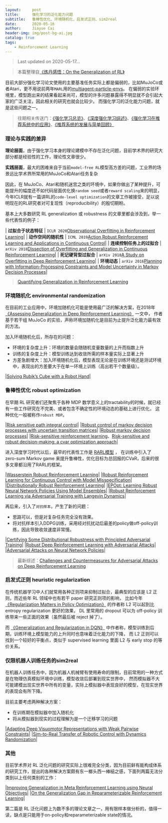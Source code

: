 ```yaml
---
layout:     post
title:      强化学习的泛化能力问题
subtitle:   鲁棒性优化、环境随机化、启发式正则、sim2real
date:       2020-05-16
author:     Jiayue Cai
header-img: img/post-bg-ai.jpg
catalog: true
tags:
    - Reinforcement Learning
---
```



> Last updated on 2020-05-17... 

> 本篇整理自[《炼丹感悟：On the Generalization of RL》](https://mp.weixin.qq.com/s?__biz=MzIwMTc4ODE0Mw==&mid=2247503049&idx=2&sn=1164dcccb7cede8d75a743f9739b1c0f&chksm=96ea1349a19d9a5f792e91088096c2ecbb2dac7a00b6c373eb9848bd87234c97996cbaf89a5f&mpshare=1&scene=23&srcid=0212S6vjRE8w0vvZdvG3o1Zo&sharer_sharetime=1581473512553&sharer_shareid=cc983be31429dfbd5199d63f0d94b825#rd)

目前大部分强化学习论文使用的主要基准任务实际上都是偏弱的，比如MuJoCo或者Atari，更不用说前两年`MARL`用的[multiagent-particle-envs](https://github.com/openai/multiagent-particle-envs)。
在偏弱的实验环境里，模型跑出来的结果看起来尚可，模型的许多问题暴露得不明显就不会引起大家的广泛关注，因此相关的研究也就会比较少。 
而强化学习的泛化能力问题，就是这些问题之一。

> 往期相关传送门：[《强化学习总览》](https://coladrill.github.io/2018/12/02/%E5%BC%BA%E5%8C%96%E5%AD%A6%E4%B9%A0%E6%80%BB%E8%A7%88/)、[《深度强化学习综述》](https://coladrill.github.io/2018/10/21/%E6%B7%B1%E5%BA%A6%E5%BC%BA%E5%8C%96%E5%AD%A6%E4%B9%A0%E7%BB%BC%E8%BF%B0/)、[《强化学习在推荐系统中的应用》](https://coladrill.github.io/2018/11/15/%E5%BC%BA%E5%8C%96%E5%AD%A6%E4%B9%A0%E5%9C%A8%E6%8E%A8%E8%8D%90%E7%B3%BB%E7%BB%9F%E4%B8%AD%E7%9A%84%E5%BA%94%E7%94%A8/)、[《推荐系统的发展与简单回顾》](https://coladrill.github.io/2019/12/10/%E6%8E%A8%E8%8D%90%E7%B3%BB%E7%BB%9F%E7%9A%84%E5%8F%91%E5%B1%95%E4%B8%8E%E7%AE%80%E5%8D%95%E5%9B%9E%E9%A1%BE/)

### 理论与实践的差异

**理论层面**，由于强化学习本身的理论建模中不存在泛化问题，目前学术界的研究大部分都是经验性的工作，理论性文章很少。 

**实践层面**，最大的困难来自于当前`model-free RL`模型高方差的问题，工业界的场景远比学术界所常用的MuJoCo和Atari任务复杂

因此，在 MuJoCo、Atari和随机迷宫之类的环境中，如果你做出了某种提升，可能提升的幅度还不如代码层面优化换`random seed`或者`reward scaling`来的明显，今年ICLR就有一篇讲RL的`code-level optimization`的文章工作被接受，足以说明现在的RL研究者对可复现性（reproducibility）的殷切期盼。

基本上大多数研究 RL generalization 或 robustness 的文章里都会涉及到，举一些代表性的例子： 

|    **过拟合于状态特征**     | `ICLR 2020`[Observational Overfitting in Reinforcement Learning](https://arxiv.org/abs/1912.02975)|
|    **动作空间的随机性**     | `ICML 2019`[Action Robust Reinforcement Learning and Applications in Continuous Control](https://arxiv.org/abs/1901.09184)|
|  **连续控制任务上的过拟合** | `arXiv 2018`[Dissection of Overfitting and Generalization in Continuous Reinforcement Learning](https://arxiv.org/abs/1806.07937)|
|    **死记硬背型过拟合**     | `arXiv 2018`[A Study on Overfitting in Deep Reinforcement Learning](https://arxiv.org/abs/1804.06893)|
|       **环境动态**           | `arXiv 2016`[Planning with Information-Processing Constraints and Model Uncertainty in Markov Decision Processes](https://arxiv.org/abs/1604.02080)|

> [Quantifying Generalization in Reinforcement Learning](https://openai.com/blog/quantifying-generalization-in-reinforcement-learning/)

### 环境随机化 environmental randomization 

在目前的工业应用中，环境加随机化可能是使用最广泛的解决方案，在2018年 [《Assessing Generalization in Deep Reinforcement Learning》](https://arxiv.org/abs/1810.12282) 一文中，
作者基于若干组 MuJoCo 的实验，声称环境加随机化是目前为止提升泛化能力最有效的方法。

加入环境随机化后，所存在的问题：
- 环境的复杂度上升：环境的数量会随随机变量数量的上升而指数上升
- 训练的复杂度上升：模型训练达到收敛所需的样本量实际上显著上升
- 方差急剧增大：加入环境随机化后，模型表现无论是在训练环境还是测试环境中，表现出的方差要大于在单一环境上训练（高出若干个数量级）。

|[Solving Rubik’s Cube with a Robot Hand](https://openai.com/blog/solving-rubiks-cube/)|

### 鲁棒性优化 robust optimization

在早期 RL 研究者们还聚焦于各种 MDP 数学意义上的tractability的时候，就已经有一些工作研究在不完美、或者包含不确定性的环境动态的基础上进行优化，
这种优化一般被称作`robust MDP`。

|[Risk sensitive path integral control](https://event.cwi.nl/uai2010/papers/UAI2010_0266.pdf)|
|[Robust control of markov decision processes with uncertain transition matrices](http://robotics.eecs.berkeley.edu/~elghaoui/pdffiles/rmdp_erl.pdf)|
|[Robust markov decision processes](https://www.semanticscholar.org/paper/Robust-Markov-Decision-Processes-Wiesemann-Kuhn/9eae0c6ca4a52fc5e6b6f9eb111ab6fdbecdf9a6)|
|[Risk-sensitive reinforcement learning](https://arxiv.org/abs/1311.2097)、[Risk-sensitive and robust decision-making: a cvar optimization approach](https://arxiv.org/abs/1506.02188)|

进入深度学习时代以后，最早的代表性工作是 [RARL模型](https://arxiv.org/abs/1703.02702) ，
在训练中引入了 zero-sum Markov game 来提升鲁棒性，优化目标为总回报的CVaR，后来的很多文章都沿用了RARL的框架。

|[Wasserstein Robust Reinforcement Learning](https://arxiv.org/abs/1907.13196)|
|[Robust Reinforcement Learning for Continuous Control with Model Misspecification](https://openreview.net/forum?id=HJgC60EtwB)|
|[Distributionally Robust Reinforcement Learning](https://openreview.net/pdf?id=r1xfz_93oN)|
|[EPOpt: Learning Robust Neural Network Policies Using Model Ensembles](https://arxiv.org/abs/1610.01283)|
|[Robust Reinforcement Learning via Adversarial Training with Langevin Dynamics](https://openreview.net/forum?id=BJl7mxBYvB)|

再后来，引入了`对抗样本`，产生了新的问题：
- 思路可以，但是对复杂任务完全没有效果。
- 将对抗样本引入DDPG训练，采用经对抗扰动后最差的policy做off-policy训练，因此导致收敛速度非常慢。

|[Certifying Some Distributional Robustness with Principled Adversarial Training](https://arxiv.org/abs/1710.10571)|
|[Robust Deep Reinforcement Learning with Adversarial Attacks](https://arxiv.org/abs/1712.03632)|
|[Adversarial Attacks on Neural Network Policies](https://arxiv.org/abs/1702.02284)|

> 最新综述：[Challenges and Countermeasures for Adversarial Attacks on Deep Reinforcement Learning](https://arxiv.org/abs/2001.09684)

### 启发式正则 heuristic regularization

在传统机器学习中人们就常用各种正则项来抑制过拟合，最典型的应该是 L2 正则，而近些年 RL 领域中也有若干 paper 研究正则项的影响，
比如今年 [《Regularization Matters in Policy Optimization》](https://openreview.net/forum?id=B1lqDertwr) 的作者称 L2 可以起到比 entropy regularization 更好的效果，
DL 里常用的 dropout 可以为 off-policy 训练带来一些正面的效果（虽然最后被 reject 掉了）。

而 [《Generalization and Regularization in DQN》](https://arxiv.org/abs/1810.00123) 中作者称，模型训练到后期，训练环境上模型能力的上升同时也意味着泛化能力的下降，
而 L2 正则可以找到一个较好的平衡点，类似于 supervised learning 里面 L2 与 early stop 的等价关系。

### 仅限机器人训练任务的sim2real

在机器人训练任务中，因为机器人机械臂有使用寿命的限制，目前常用的一种方式是在物理仿真模拟环境中训练，模型收敛后部署到现实世界中，
然而模拟器不大可能建模出现实世界中所有的变量，实际上模拟器中表现良好的模型，在现实世界的表现会有所下降。

目前主要考虑两种解决方案：
- 在训练期在模拟器中加入随机化
- 将从模拟器到现实的过程理解为是一个迁移学习的问题

|[Adapting Deep Visuomotor Representations with Weak Pairwise Constraints](https://arxiv.org/abs/1511.07111)|
|[Sim-to-Real Transfer of Robotic Control with Dynamics Randomization](https://arxiv.org/abs/1710.06537)|

### 其他

目前学术界对 RL 泛化问题的研究实际上很难完全分类，因为目前鲜有能构成体系的研究工作，提出的各种解决方案颇有东一榔头西一棒槌之感，下面列两篇无法分类到以上任何类别的工作：

|[Improving Generalization in Meta Reinforcement Learning using Neural Objectives](https://openreview.net/forum?id=S1evHerYPr)|
|[On the Generalization Gap in Reparameterizable Reinforcement Learning](https://arxiv.org/abs/1905.12654)|

第二篇是 RL 泛化问题上为数不多的理论文章之一，用有限样本做分析的，值得一读，缺点是只能用于on-policy和reparameterizable state的情况。



